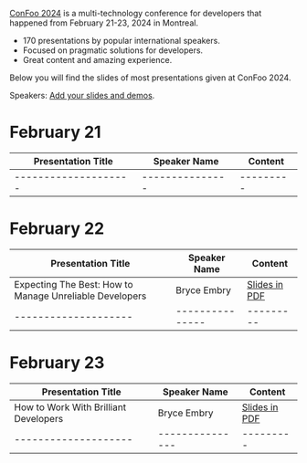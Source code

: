 [ConFoo 2024](https://www.confoo.ca/en/2024) is a multi-technology conference for developers that happened from February 21-23, 2024 in Montreal.

- 170 presentations by popular international speakers.
- Focused on pragmatic solutions for developers.
- Great content and amazing experience.

Below you will find the slides of most presentations given at ConFoo 2024.

Speakers: [Add your slides and demos](CONTRIBUTING.md).


# February 21


| Presentation Title | Speaker Name  | Content |
|--------------------|---------------|---------|
|--------------------|---------------|---------|


# February 22

| Presentation Title | Speaker Name  | Content                                                                                               |
|--------------------|---------------|-------------------------------------------------------------------------------------------------------|
| Expecting The Best: How to Manage Unreliable Developers | Bryce Embry | [Slides in PDF](2024-02-22/expecting_the_best_how_to_manage_unreliable_developers-bryce_embry.pdf) |
|--------------------|---------------| ---------                                                                                             |

# February 23

| Presentation Title                    | Speaker Name    | Content                                                                           |
|---------------------------------------|-----------------|-----------------------------------------------------------------------------------|
| How to Work With Brilliant Developers | Bryce Embry     | [Slides in PDF](2024-02-23/how_to_work_with_brilliant_developers-bryce_embry.pdf) |
| --------------------                  | --------------- | ---------                                                                         |



